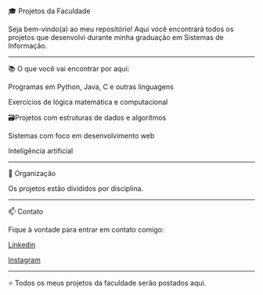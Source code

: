 🎓 Projetos da Faculdade

Seja bem-vindo(a) ao meu repositório!
Aqui você encontrará todos os projetos que desenvolvi durante minha graduação em Sistemas de Informação.

---

📚 O que você vai encontrar por aqui:

Programas em Python, Java, C e outras linguagens

Exercícios de lógica matemática e computacional

🗃Projetos com estruturas de dados e algoritmos

Sistemas com foco em desenvolvimento web

Inteligência artificial

---

🧭 Organização

Os projetos estão divididos por disciplina.

---

📫 Contato

Fique à vontade para entrar em contato comigo:

[Linkedin](https://www.linkedin.com/in/willian14551/)

[Instagram](https://www.instagram.com/willian14551/)

---

⭐ Todos os meus projetos da faculdade serão postados aqui.
